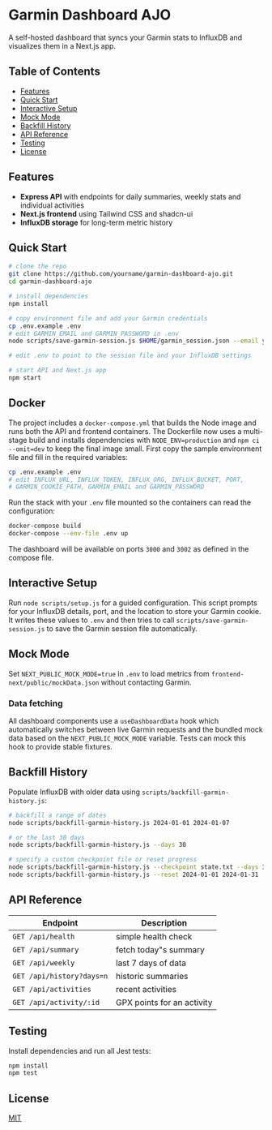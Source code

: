 # Garmin Dashboard AJO

A self-hosted dashboard that syncs your Garmin stats to InfluxDB and visualizes them in a Next.js app.

## Table of Contents

- [Features](#features)
- [Quick Start](#quick-start)
- [Interactive Setup](#interactive-setup)
- [Mock Mode](#mock-mode)
- [Backfill History](#backfill-history)
- [API Reference](#api-reference)
- [Testing](#testing)
- [License](#license)

## Features

- **Express API** with endpoints for daily summaries, weekly stats and individual activities
- **Next.js frontend** using Tailwind CSS and shadcn-ui
- **InfluxDB storage** for long-term metric history

## Quick Start

```bash
# clone the repo
git clone https://github.com/yourname/garmin-dashboard-ajo.git
cd garmin-dashboard-ajo

# install dependencies
npm install

# copy environment file and add your Garmin credentials
cp .env.example .env
# edit GARMIN_EMAIL and GARMIN_PASSWORD in .env
node scripts/save-garmin-session.js $HOME/garmin_session.json --email you@example.com --password yourPassword

# edit .env to point to the session file and your InfluxDB settings

# start API and Next.js app
npm start
```

## Docker

The project includes a `docker-compose.yml` that builds the Node image and runs
both the API and frontend containers. The Dockerfile now uses a multi-stage
build and installs dependencies with `NODE_ENV=production` and
`npm ci --omit=dev` to keep the final image small. First copy the sample
environment file and fill in the required variables:

```bash
cp .env.example .env
# edit INFLUX_URL, INFLUX_TOKEN, INFLUX_ORG, INFLUX_BUCKET, PORT,
# GARMIN_COOKIE_PATH, GARMIN_EMAIL and GARMIN_PASSWORD
```

Run the stack with your `.env` file mounted so the containers can read the
configuration:

```bash
docker-compose build
docker-compose --env-file .env up
```

The dashboard will be available on ports `3000` and `3002` as defined in the
compose file.

## Interactive Setup

Run `node scripts/setup.js` for a guided configuration. This script prompts for
your InfluxDB details, port, and the location to store your Garmin cookie. It
writes these values to `.env` and then tries to call `scripts/save-garmin-session.js`
to save the Garmin session file automatically.

## Mock Mode

Set `NEXT_PUBLIC_MOCK_MODE=true` in `.env` to load metrics from `frontend-next/public/mockData.json` without contacting Garmin.

### Data fetching

All dashboard components use a `useDashboardData` hook which automatically
switches between live Garmin requests and the bundled mock data based on the
`NEXT_PUBLIC_MOCK_MODE` variable. Tests can mock this hook to provide stable
fixtures.

## Backfill History

Populate InfluxDB with older data using `scripts/backfill-garmin-history.js`:

```bash
# backfill a range of dates
node scripts/backfill-garmin-history.js 2024-01-01 2024-01-07

# or the last 30 days
node scripts/backfill-garmin-history.js --days 30

# specify a custom checkpoint file or reset progress
node scripts/backfill-garmin-history.js --checkpoint state.txt --days 30
node scripts/backfill-garmin-history.js --reset 2024-01-01 2024-01-31
```

## API Reference

| Endpoint | Description |
| -------- | ----------- |
| `GET /api/health` | simple health check |
| `GET /api/summary` | fetch today"s summary |
| `GET /api/weekly` | last 7 days of data |
| `GET /api/history?days=n` | historic summaries |
| `GET /api/activities` | recent activities |
| `GET /api/activity/:id` | GPX points for an activity |

## Testing

Install dependencies and run all Jest tests:

```bash
npm install
npm test
```

## License

[MIT](LICENSE)
